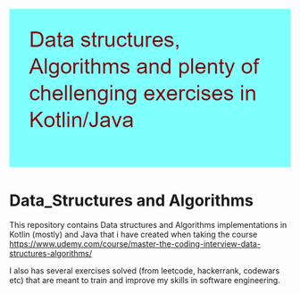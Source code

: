 ![DSA in Kotlin](src/main/banner.png)

# Data_Structures and Algorithms

This repository contains Data structures and Algorithms implementations in Kotlin (mostly) and Java that i have created when taking the course https://www.udemy.com/course/master-the-coding-interview-data-structures-algorithms/

I also has several exercises solved (from leetcode, hackerrank, codewars etc) that are meant to train and improve my skills in software engineering.



